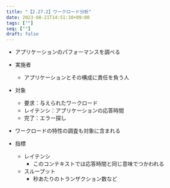 ```yaml
---
title: "【2.27.2】ワークロード分析"
date: 2023-08-21T14:51:10+09:00
tags: [""]
seq: [""]
draft: false
---
```


- アプリケーションのパフォーマンスを調べる
- 実施者
  - アプリケーションとその構成に責任を負う人
- 対象
  - 要求：与えられたワークロード
  - レイテンシ：アプリケーションの応答時間
  - 完了：エラー探し

- ワークロードの特性の調査も対象に含まれる

- 指標
  - レイテンシ
    - このコンテキストでは応答時間と同じ意味でつかわれる
  - スループット
    - 秒あたりのトランザクション数など